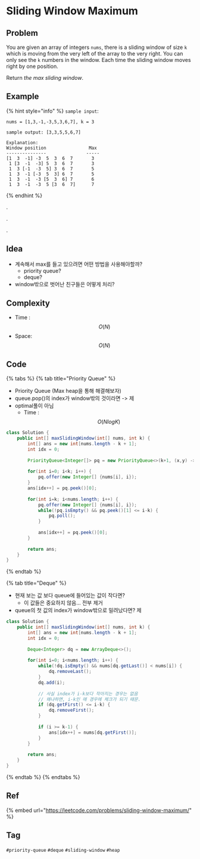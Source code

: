 # Sliding Window Maximum

## Problem

You are given an array of integers `nums`, there is a sliding window of size `k` which is moving from the very left of the array to the very right. You can only see the `k` numbers in the window. Each time the sliding window moves right by one position.

Return _the max sliding window_.

## Example

{% hint style="info" %}
`sample input`: 

```
nums = [1,3,-1,-3,5,3,6,7], k = 3
```

```
sample output: [3,3,5,5,6,7]

Explanation: 
Window position                Max
---------------               -----
[1  3  -1] -3  5  3  6  7       3 
 1 [3  -1  -3] 5  3  6  7       3
 1  3 [-1  -3  5] 3  6  7       5 
 1  3  -1 [-3  5  3] 6  7       5 
 1  3  -1  -3 [5  3  6] 7       6 
 1  3  -1  -3  5 [3  6  7]      7
```
{% endhint %}



.

.

.



## Idea

* 계속해서 max를 들고 있으려면 어떤 방법을 사용해야할까?
  * priority queue?
  * deque?
* window밖으로 벗어난 친구들은 어떻게 처리?

## Complexity

* Time : $$O(N)$$
* Space: $$O(N)$$

## Code 

{% tabs %}
{% tab title="Priority Queue" %}
* Priority Queue \(Max heap을 통해 해결해보자\)
* queue.pop\(\)의 index가 window밖의 것이라면 -&gt; 제
* optimal풀이 아님
  * Time : $$O(NlogK)$$

```java
class Solution {
    public int[] maxSlidingWindow(int[] nums, int k) {
        int[] ans = new int[nums.length - k + 1];
        int idx = 0;
        
        PriorityQueue<Integer[]> pq = new PriorityQueue<>(k+1, (x,y) -> y[0]-x[0]);
        
        for(int i=0; i<k; i++) {
            pq.offer(new Integer[] {nums[i], i});
        }
        ans[idx++] = pq.peek()[0];
        
        for(int i=k; i<nums.length; i++) {
            pq.offer(new Integer[] {nums[i], i});
            while(!pq.isEmpty() && pq.peek()[1] <= i-k) {
                pq.poll();
            }
            
            ans[idx++] = pq.peek()[0];
        }
        
        return ans;
    }
}
```
{% endtab %}

{% tab title="Deque" %}
* 현재 보는 값 보다 queue에 들어있는 값이 작다면? 
  * 이 값들은 중요하지 않음... 전부 제거
* queue의 첫 값의 index가 window밖으로 밀려났다면? 제

```java
class Solution {
    public int[] maxSlidingWindow(int[] nums, int k) {
        int[] ans = new int[nums.length - k + 1];
        int idx = 0;
        
        Deque<Integer> dq = new ArrayDeque<>();
        
        for(int i=0; i<nums.length; i++) {
            while(!dq.isEmpty() && nums[dq.getLast()] < nums[i]) {
                dq.removeLast();
            }
            dq.add(i);
            
            // 사실 index가 i-k보다 작아지는 경우는 없음
            // 왜냐하면, i-k인 매 경우에 체크가 되기 때문.
            if (dq.getFirst() <= i-k) {
                dq.removeFirst();
            }
            
            if (i >= k-1) {
                ans[idx++] = nums[dq.getFirst()];
            }
        }
        
        return ans;
    }
}
```
{% endtab %}
{% endtabs %}

## Ref

{% embed url="https://leetcode.com/problems/sliding-window-maximum/" %}





## Tag

`#priority-queue` `#deque` `#sliding-window` `#heap`

